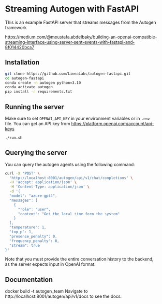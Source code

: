 # Streaming Autogen with FastAPI 
This is an example FastAPI server that streams messages from the Autogen framework

https://medium.com/@moustafa.abdelbaky/building-an-openai-compatible-streaming-interface-using-server-sent-events-with-fastapi-and-8f014420bca7

## Installation
```sh
git clone https://github.com/LineaLabs/autogen-fastapi.git
cd autogen-fastapi
conda create -n autogen python=3.10
conda activate autogen
pip install -r requirements.txt
```

## Running the server
Make sure to set `OPENAI_API_KEY` in your environment variables or in `.env` file. You can get an API key from https://platform.openai.com/account/api-keys
```sh
./run.sh
```


## Querying the server

You can query the autogen agents using the following command: 
```sh
curl -X 'POST' \
  'http://localhost:8001/autogen/api/v1/chat/completions' \
  -H 'accept: application/json' \
  -H 'Content-Type: application/json' \
  -d '{
  "model": "azure-gpt4",
  "messages": [
    {
      "role": "user",
      "content": "Get the local time form the system"
    }
  ],
  "temperature": 1,
  "top_p": 1,
  "presence_penalty": 0,
  "frequency_penalty": 0,
  "stream": true
}'
```
Note that you must provide the entire conversation history to the backend, as the server expects input in OpenAI format. 

## Documentation

docker build -t autogen_team 
Navigate to http://localhost:8001/autogen/api/v1/docs to see the docs. 

